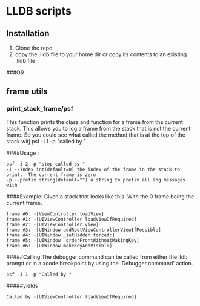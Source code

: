 # LLDB scripts

## Installation
1. Clone the repo
1. copy the .lldb file to your home dir or copy its contents to an existing .lldb file

###OR



## frame utils

### print_stack_frame/psf
  This function prints the class and function for a frame from the current stack.  This 
  allows you to log a frame from the stack that is not the current frame.  So you could 
  see what called the method that is at the top of the stack witj
    psf -i 1 -p "called by "  
  
####Usage :
    
    psf -i 2 -p "stop called by "
    -i --index int(default=0) the index of the frame in the stack to print.  The current frame is zero
    -p --prefix string(default="") a string to prefix all log messages with

####Example:
    Given a stack that looks like this. With the 0 frame being the current frame. 
    
    frame #0: -[ViewController loadView]
    frame #1: -[UIViewController loadViewIfRequired]
    frame #2: -[UIViewController view]
    frame #3: -[UIWindow addRootViewControllerViewIfPossible]
    frame #4: -[UIWindow _setHidden:forced:]
    frame #5: -[UIWindow _orderFrontWithoutMakingKey]
    frame #6: -[UIWindow makeKeyAndVisible]

#####Calling 
   The debugger command can be called from either the lldb prompt or in a xcode breakpoint by using the 'Debugger command' action.
    
    psf -i 1 -p "Called by "
#####yields

    Called by -[UIViewController loadViewIfRequired]

  
